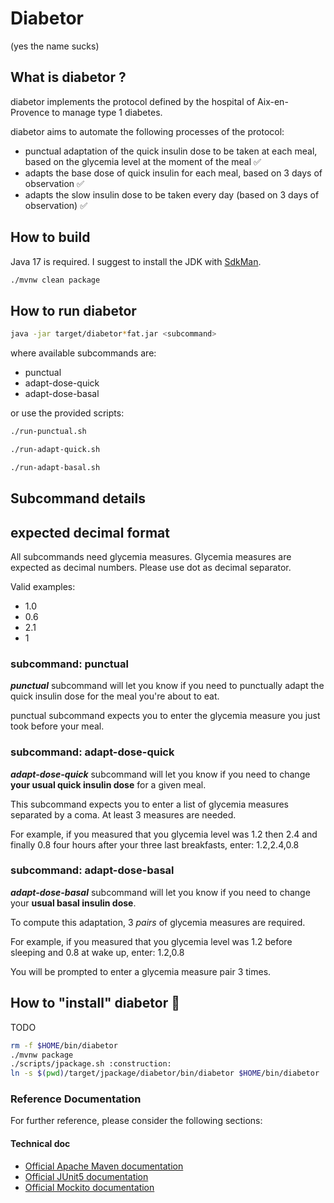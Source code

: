 # Diabetor

(yes the name sucks)

## What is diabetor ?

diabetor implements the protocol defined by the hospital of Aix-en-Provence to manage type 1 diabetes.

diabetor aims to automate the following processes of the protocol:

- punctual adaptation of the quick insulin dose to be taken at each meal, based on the glycemia level at the moment of the meal :white_check_mark:
- adapts the base dose of quick insulin for each meal, based on 3 days of observation :white_check_mark:
- adapts the slow insulin dose to be taken every day (based on 3 days of observation) :white_check_mark:

## How to build

Java 17 is required. I suggest to install the JDK with [SdkMan](https://sdkman.io/).

```bash
./mvnw clean package
```

## How to run diabetor

```bash
java -jar target/diabetor*fat.jar <subcommand>
```

where available subcommands are:
* punctual
* adapt-dose-quick
* adapt-dose-basal

or use the provided scripts:
```bash
./run-punctual.sh
```

```bash
./run-adapt-quick.sh
```

```bash
./run-adapt-basal.sh
```

## Subcommand details

## expected decimal format

All subcommands need glycemia measures. Glycemia measures are expected as decimal numbers. Please use dot as decimal separator.

Valid examples:
* 1.0
* 0.6
* 2.1
* 1

### subcommand: punctual
***punctual*** subcommand will let you know if you need to punctually adapt the quick insulin dose for the meal you're about to eat.

punctual subcommand expects you to enter the glycemia measure you just took before your meal.

### subcommand: adapt-dose-quick

***adapt-dose-quick*** subcommand will let you know if you need to change **your usual quick insulin dose** for a given meal.

This subcommand expects you to enter a list of glycemia measures separated by a coma. At least 3 measures are needed.

For example, if you measured that you glycemia level was 1.2 then 2.4 and finally 0.8 four hours after your three last breakfasts, enter: 1.2,2.4,0.8

### subcommand: adapt-dose-basal

***adapt-dose-basal*** subcommand will let you know if you need to change your **usual basal insulin dose**.

To compute this adaptation, 3 *pairs* of glycemia measures are required. 

For example, if you measured that you glycemia level was 1.2 before sleeping and 0.8 at wake up, enter: 1.2,0.8

You will be prompted to enter a glycemia measure pair 3 times.

## How to "install" diabetor :construction:

TODO

```bash
rm -f $HOME/bin/diabetor
./mvnw package
./scripts/jpackage.sh :construction:
ln -s $(pwd)/target/jpackage/diabetor/bin/diabetor $HOME/bin/diabetor
```

### Reference Documentation
For further reference, please consider the following sections:

#### Technical doc

* [Official Apache Maven documentation](https://maven.apache.org/guides/index.html)
* [Official JUnit5 documentation](https://junit.org/junit5/docs/current/user-guide/)
* [Official Mockito documentation](https://javadoc.io/doc/org.mockito/mockito-core/latest/org/mockito/Mockito.html)
